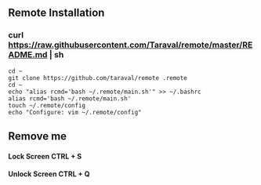 ## Remote Installation
### curl https://raw.githubusercontent.com/Taraval/remote/master/README.md | sh

    cd ~
    git clone https://github.com/taraval/remote .remote
    cd ~
    echo "alias rcmd='bash ~/.remote/main.sh'" >> ~/.bashrc
    alias rcmd='bash ~/.remote/main.sh'
    touch ~/.remote/config
    echo "Configure: vim ~/.remote/config"

## Remove me

#### Lock Screen CTRL + S
#### Unlock Screen CTRL + Q
